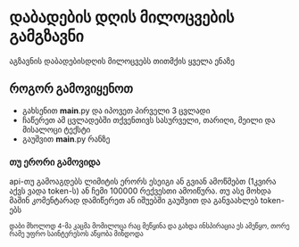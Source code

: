 # დაბადების დღის მილოცვების გამგზავნი 
აგზავნის დაბადებისდღის მილოცვებს თითმქის ყველა ენაზე

## როგორ გამოვიყენოთ
* გახსენით __main__.py და იპოვეთ პირველი 3 ცვლადი
* ჩაწერეთ ამ ცვლადებში თქვენთივს სასურველი, თარიღი, მეილი და მისალოცი ტექსტი
* გაუშვით __main__.py რანზე

### თუ ერორი გამოვიდა
api-თუ გამოაგდებს ლიმიტის ერორს ესეიგი ან გვიან ამოწმებთ (1კვირა აქვს ვადა token-ს) 
ან ჩემი 100000 რექვესთი ამოიწურა. თუ ასე მოხდა მაშინ 
კომენტარად დამიწერეთ ან იშუებში გაუშვით და განვაახლებ token-ებს 

<sub>
დაბი მხოლოდ 4-მა კაცმა მომილოცა რაც მეწყინა და გახდა ინსპირაცია ეს ამეწყო, თორე რამე უფრო საინტერესოს აწყობა მინდოდა </3
</sub>
